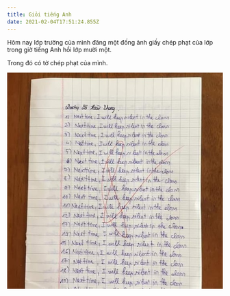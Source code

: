 ```yaml
---
title: Giỏi tiếng Anh
date: 2021-02-04T17:51:24.855Z
---
```


Hôm nay lớp trưởng của mình đăng một đống ảnh giấy chép phạt của lớp trong giờ tiếng Anh hồi lớp mười một.

Trong đó có tờ chép phạt của mình.

![giỏi tiếng Anh](../uploads/145654763_112086530860897_8562442918019716947_n.jpg)
